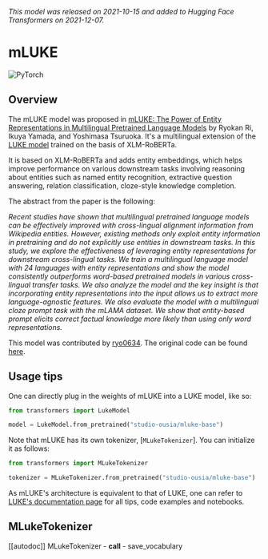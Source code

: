 <!--Copyright 2021 The HuggingFace Team. All rights reserved.

Licensed under the Apache License, Version 2.0 (the "License"); you may not use this file except in compliance with
the License. You may obtain a copy of the License at

http://www.apache.org/licenses/LICENSE-2.0

Unless required by applicable law or agreed to in writing, software distributed under the License is distributed on
an "AS IS" BASIS, WITHOUT WARRANTIES OR CONDITIONS OF ANY KIND, either express or implied. See the License for the
specific language governing permissions and limitations under the License.

⚠️ Note that this file is in Markdown but contain specific syntax for our doc-builder (similar to MDX) that may not be
rendered properly in your Markdown viewer.

-->
*This model was released on 2021-10-15 and added to Hugging Face Transformers on 2021-12-07.*

# mLUKE

<div class="flex flex-wrap space-x-1">
<img alt="PyTorch" src="https://img.shields.io/badge/PyTorch-DE3412?style=flat&logo=pytorch&logoColor=white">
</div>

## Overview

The mLUKE model was proposed in [mLUKE: The Power of Entity Representations in Multilingual Pretrained Language Models](https://huggingface.co/papers/2110.08151) by Ryokan Ri, Ikuya Yamada, and Yoshimasa Tsuruoka. It's a multilingual extension
of the [LUKE model](https://huggingface.co/papers/2010.01057) trained on the basis of XLM-RoBERTa.

It is based on XLM-RoBERTa and adds entity embeddings, which helps improve performance on various downstream tasks
involving reasoning about entities such as named entity recognition, extractive question answering, relation
classification, cloze-style knowledge completion.

The abstract from the paper is the following:

*Recent studies have shown that multilingual pretrained language models can be effectively improved with cross-lingual
alignment information from Wikipedia entities. However, existing methods only exploit entity information in pretraining
and do not explicitly use entities in downstream tasks. In this study, we explore the effectiveness of leveraging
entity representations for downstream cross-lingual tasks. We train a multilingual language model with 24 languages
with entity representations and show the model consistently outperforms word-based pretrained models in various
cross-lingual transfer tasks. We also analyze the model and the key insight is that incorporating entity
representations into the input allows us to extract more language-agnostic features. We also evaluate the model with a
multilingual cloze prompt task with the mLAMA dataset. We show that entity-based prompt elicits correct factual
knowledge more likely than using only word representations.*

This model was contributed by [ryo0634](https://huggingface.co/ryo0634). The original code can be found [here](https://github.com/studio-ousia/luke).

## Usage tips

One can directly plug in the weights of mLUKE into a LUKE model, like so:

```python
from transformers import LukeModel

model = LukeModel.from_pretrained("studio-ousia/mluke-base")
```

Note that mLUKE has its own tokenizer, [`MLukeTokenizer`]. You can initialize it as follows:

```python
from transformers import MLukeTokenizer

tokenizer = MLukeTokenizer.from_pretrained("studio-ousia/mluke-base")
```

<Tip>

As mLUKE's architecture is equivalent to that of LUKE, one can refer to [LUKE's documentation page](luke) for all
tips, code examples and notebooks.

</Tip>

## MLukeTokenizer

[[autodoc]] MLukeTokenizer
    - __call__
    - save_vocabulary
